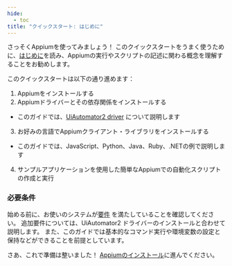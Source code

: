 ```yaml
---
hide:
  - toc
title: "クイックスタート: はじめに"
---
```


さっそくAppiumを使ってみましょう！ このクイックスタートをうまく使うために、[はじめに](../intro/index.md)を読み、Appiumの実行やスクリプトの記述に関わる概念を理解することをお勧めします。

このクイックスタートは以下の通り進めます：

1. Appiumをインストールする
2. Appiumドライバーとその依存関係をインストールする
  - このガイドでは、[UiAutomator2 driver](https://github.com/appium/appium-uiautomator2-driver) について説明します
3. お好みの言語でAppiumクライアント・ライブラリをインストールする
  - このガイドでは、JavaScript、Python、Java、Ruby、.NETの例で説明します
4. サンプルアプリケーションを使用した簡単なAppiumでの自動化スクリプトの作成と実行

### 必要条件

始める前に、お使いのシステムが[要件](../quickstart/requirements.md) を満たしていることを確認してください。 追加要件については、UiAutomator2 ドライバーのインストールと合わせて説明します。 また、このガイドでは基本的なコマンド実行や環境変数の設定と保持などができることを前提としています。

さあ、これで準備は整いました！ [Appiumのインストール](./install.md)に進んでください。
